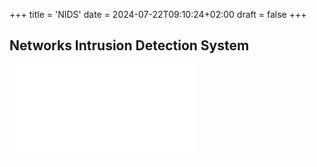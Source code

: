 +++
title = 'NIDS'
date = 2024-07-22T09:10:24+02:00
draft = false
+++

## Networks Intrusion Detection System 

![Snort](/obisdian_ntoes/notes_obsidian/Penetration/Snort.md)